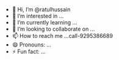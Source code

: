 - 👋 Hi, I’m @ratulhussain
- 👀 I’m interested in ...
- 🌱 I’m currently learning ...
- 💞️ I’m looking to collaborate on ...
- 📫 How to reach me ...call-9295386689
- 😄 Pronouns: ...
- ⚡ Fun fact: ...

<!---
ratulhussain2001/ratulhussain2001 is a ✨ special ✨ repository because its `README.md` (this file) appears on your GitHub profile.
You can click the Preview link to take a look at your changes.
--->
